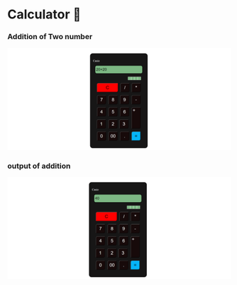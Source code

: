 # Calculator 📱



### Addition of Two number
![Screenshot](/images/Screenshot%20(115).png)

### output of addition
![Screenshot](/images/Screenshot%20(116).png)